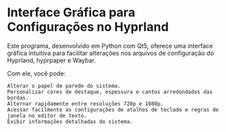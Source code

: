 # Interface Gráfica para Configurações no Hyprland

Este programa, desenvolvido em Python com Qt5, oferece uma interface gráfica intuitiva para facilitar alterações nos arquivos de configuração do Hyprland, hyprpaper e Waybar.

Com ele, você pode:

    Alterar o papel de parede do sistema.
    Personalizar cores de destaque, espessura e cantos arredondados das bordas.
    Alternar rapidamente entre resoluções 720p e 1080p.
    Acessar facilmente as configurações de atalhos de teclado e regras de janela no editor de texto.
    Exibir informações detalhadas do sistema.
